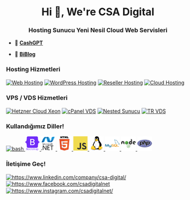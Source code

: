 <h1 align="center">Hi 👋, We're CSA Digital</h1>
<h3 align="center">Hosting Sunucu Yeni Nesil Cloud Web Servisleri</h3>

- 🤖 [**CashGPT**](https://csadigital.net/yazilim/cashgpt-yapay-zeka-makale) 

- 🤖 [**BiBlog**](https://csadigital.net/yazilim/bi-blog-gelismis-yapay-zeka-blog-ve-haber-scripti) 



<h3 align="left">Hosting Hizmetleri</h3>
<p align="left">
<a href="https://csadigital.net/kategori/web-hosting" target="blank"><img align="center" src="https://csadigital.net/templates/website/CSA/csadigitalicon/linuxhosting.webp" alt="Web Hosting" height="30" width="40" /></a>
<a href="https://csadigital.net/kategori/wordpress-hosting" target="blank"><img align="center" src="https://csadigital.net/templates/website/CSA/csadigitalicon/wordpress.webp" alt="WordPress Hosting" height="30" width="40" /></a>
<a href="https://csadigital.net/kategori/reseller-bayi-hosting" target="blank"><img align="center" src="https://csadigital.net/templates/website/CSA/csadigitalicon/resellerhosting.webp" alt="Reseller Hosting" height="30" width="40" /></a>
<a href="https://csadigital.net/kategori/cloud-hosting" target="blank"><img align="center" src="https://csadigital.net/templates/website/CSA/csadigitalicon/cloudhosting.webp" alt="Cloud Hosting" height="30" width="40" /></a>
</p>


<h3 align="left">VPS / VDS Hizmetleri</h3>
<p align="left">
<a href="https://csadigital.net/kategori/server/hetzner-cloud-xeon-gold" target="blank"><img align="center" src="https://csadigital.net/templates/website/CSA/assets/img/server1.webp" alt="Hetzner Cloud Xeon" height="30" width="40" /></a>
<a href="https://csadigital.net/kategori/cpanel-vps-vds" target="blank"><img align="center" src="https://csadigital.net/templates/website/CSA/assets/img/server2.webp" alt="cPanel VDS" height="30" width="40" /></a>
<a href="https://csadigital.net/kategori/nested-sunucu" target="blank"><img align="center" src="https://csadigital.net/templates/website/CSA/images/nested.png" alt="Nested Sunucu" height="30" width="40" /></a>
<a href="https://csadigital.net/kategori/server/vds-sunucu" target="blank"><img align="center" src="https://csadigital.net/templates/website/CSA/tema/icon/hetzner.png" alt="TR VDS" height="30" width="40" /></a>
</p>

<h3 align="left">Kullandığımız Diller!</h3>
<p align="left"> <a href="https://www.gnu.org/software/bash/" target="_blank" rel="noreferrer"> <img src="https://www.vectorlogo.zone/logos/gnu_bash/gnu_bash-icon.svg" alt="bash" width="40" height="40"/> </a> <a href="https://getbootstrap.com" target="_blank" rel="noreferrer"> <img src="https://raw.githubusercontent.com/devicons/devicon/master/icons/bootstrap/bootstrap-plain-wordmark.svg" alt="bootstrap" width="40" height="40"/> </a> <a href="https://dotnet.microsoft.com/" target="_blank" rel="noreferrer"> <img src="https://raw.githubusercontent.com/devicons/devicon/master/icons/dot-net/dot-net-original-wordmark.svg" alt="dotnet" width="40" height="40"/> </a> <a href="https://www.w3.org/html/" target="_blank" rel="noreferrer"> <img src="https://raw.githubusercontent.com/devicons/devicon/master/icons/html5/html5-original-wordmark.svg" alt="html5" width="40" height="40"/> </a> <a href="https://developer.mozilla.org/en-US/docs/Web/JavaScript" target="_blank" rel="noreferrer"> <img src="https://raw.githubusercontent.com/devicons/devicon/master/icons/javascript/javascript-original.svg" alt="javascript" width="40" height="40"/> </a> <a href="https://www.linux.org/" target="_blank" rel="noreferrer"> <img src="https://raw.githubusercontent.com/devicons/devicon/master/icons/linux/linux-original.svg" alt="linux" width="40" height="40"/> </a> <a href="https://www.mysql.com/" target="_blank" rel="noreferrer"> <img src="https://raw.githubusercontent.com/devicons/devicon/master/icons/mysql/mysql-original-wordmark.svg" alt="mysql" width="40" height="40"/> </a> <a href="https://nodejs.org" target="_blank" rel="noreferrer"> <img src="https://raw.githubusercontent.com/devicons/devicon/master/icons/nodejs/nodejs-original-wordmark.svg" alt="nodejs" width="40" height="40"/> </a> <a href="https://www.php.net" target="_blank" rel="noreferrer"> <img src="https://raw.githubusercontent.com/devicons/devicon/master/icons/php/php-original.svg" alt="php" width="40" height="40"/> </a> </p>



<h3 align="left">İletişime Geç!</h3>
<p align="left">
<a href="https://linkedin.com/in/https://www.linkedin.com/company/csa-digital/" target="blank"><img align="center" src="https://raw.githubusercontent.com/rahuldkjain/github-profile-readme-generator/master/src/images/icons/Social/linked-in-alt.svg" alt="https://www.linkedin.com/company/csa-digital/" height="30" width="40" /></a>
<a href="https://fb.com/https://www.facebook.com/csadigitalnet" target="blank"><img align="center" src="https://raw.githubusercontent.com/rahuldkjain/github-profile-readme-generator/master/src/images/icons/Social/facebook.svg" alt="https://www.facebook.com/csadigitalnet" height="30" width="40" /></a>
<a href="https://instagram.com/https://www.instagram.com/csadigitalnet/" target="blank"><img align="center" src="https://raw.githubusercontent.com/rahuldkjain/github-profile-readme-generator/master/src/images/icons/Social/instagram.svg" alt="https://www.instagram.com/csadigitalnet/" height="30" width="40" /></a>
</p>
